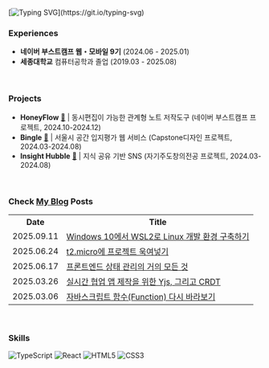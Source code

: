 [![Typing SVG](https://readme-typing-svg.demolab.com?font=Press+Start+2P&size=16&duration=3500&pause=1000000000&color=65A30D&width=450&lines=Welcome+to+my+GitHub+profile!)](https://git.io/typing-svg)

### Experiences
- **네이버 부스트캠프 웹・모바일 9기** (2024.06 - 2025.01)
- **세종대학교** 컴퓨터공학과 졸업 (2019.03 - 2025.08)

<br>

### Projects

- **HoneyFlow** [🔗](https://github.com/boostcampwm-2024/web29-honeyflow) | 동시편집이 가능한 관계형 노트 저작도구 (네이버 부스트캠프 프로젝트, 2024.10-2024.12)
- **Bingle** [🔗](https://github.com/parkblo/bingle-front) | 서울시 공간 입지평가 웹 서비스 (Capstone디자인 프로젝트, 2024.03-2024.08)
- **Insight Hubble** [🔗](https://github.com/parkblo/insight-hubble-front) | 지식 공유 기반 SNS (자기주도창의전공 프로젝트, 2024.03-2024.08)

<br>

### Check [My Blog](https://brad.kr/) Posts

<table>
    <tr><th>Date</th><th>Title</th></tr>
    <!-- BLOG-POST-LIST:START --><tr><td>2025.09.11</td><td><a href="https://parkblo.github.io/posts/setup-wsl2/">Windows 10에서 WSL2로 Linux 개발 환경 구축하기</a></td></tr><tr><td>2025.06.24</td><td><a href="https://parkblo.github.io/posts/honeyflow-deploy/">t2.micro에 프로젝트 욱여넣기</a></td></tr><tr><td>2025.06.17</td><td><a href="https://parkblo.github.io/posts/state-management/">프론트엔드 상태 관리의 거의 모든 것</a></td></tr><tr><td>2025.03.26</td><td><a href="https://parkblo.github.io/posts/yjs-crdt/">실시간 협업 앱 제작을 위한 Yjs, 그리고 CRDT</a></td></tr><tr><td>2025.03.06</td><td><a href="https://parkblo.github.io/posts/javascript-function/">자바스크립트 함수&lpar;Function&rpar; 다시 바라보기</a></td></tr><!-- BLOG-POST-LIST:END -->
</table>

<br>

### Skills

![TypeScript](https://img.shields.io/badge/typescript-%23007ACC.svg?style=for-the-badge&logo=typescript&logoColor=white)
![React](https://img.shields.io/badge/react-%2320232a.svg?style=for-the-badge&logo=react&logoColor=%2361DAFB)
![HTML5](https://img.shields.io/badge/html5-%23E34F26.svg?style=for-the-badge&logo=html5&logoColor=white)
![CSS3](https://img.shields.io/badge/css3-%231572B6.svg?style=for-the-badge&logo=css3&logoColor=white)

</div>
